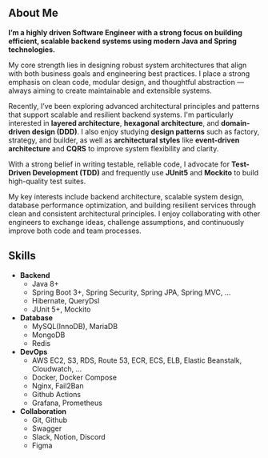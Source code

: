 ## About Me

**I’m a highly driven Software Engineer with a strong focus on building efficient, scalable backend systems using modern Java and Spring technologies.**

My core strength lies in designing robust system architectures that align with both business goals and engineering best practices. I place a strong emphasis on clean code, modular design, and thoughtful abstraction — always aiming to create maintainable and extensible systems.

Recently, I’ve been exploring advanced architectural principles and patterns that support scalable and resilient backend systems. I'm particularly interested in **layered architecture**, **hexagonal architecture**, and **domain-driven design (DDD)**. I also enjoy studying **design patterns** such as factory, strategy, and builder, as well as **architectural styles** like **event-driven architecture** and **CQRS** to improve system flexibility and clarity.

With a strong belief in writing testable, reliable code, I advocate for **Test-Driven Development (TDD)** and frequently use **JUnit5** and **Mockito** to build high-quality test suites.

My key interests include backend architecture, scalable system design, database performance optimization, and building resilient services through clean and consistent architectural principles. I enjoy collaborating with other engineers to exchange ideas, challenge assumptions, and continuously improve both code and team processes.

## Skills

- **Backend**
  - Java 8+
  - Spring Boot 3+, Spring Security, Spring JPA, Spring MVC, ...
  - Hibernate, QueryDsl
  - JUnit 5+, Mockito
- **Database**
  - MySQL(InnoDB), MariaDB
  - MongoDB
  - Redis
- **DevOps**
  - AWS EC2, S3, RDS, Route 53, ECR, ECS, ELB, Elastic Beanstalk, Cloudwatch, ...
  - Docker, Docker Compose
  - Nginx, Fail2Ban
  - Github Actions
  - Grafana, Prometheus
- **Collaboration**
  - Git, Github
  - Swagger
  - Slack, Notion, Discord
  - Figma
